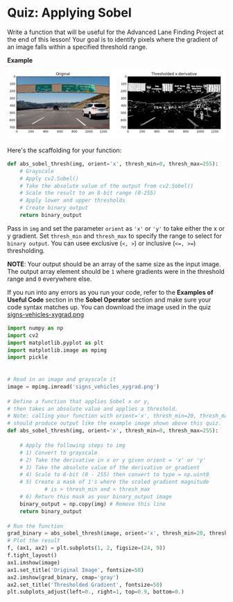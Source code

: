 # Quiz: Applying Sobel

Write a function that will be useful for the Advanced Lane Finding Project at the end of this lesson! Your goal is to identify pixels where the gradient of an image falls within a specified threshold range.

**Example**

![thresh-x-example.png](../../images/thresh-x-example.png)

Here's the scaffolding for your function:

~~~python
def abs_sobel_thresh(img, orient='x', thresh_min=0, thresh_max=255):
    # Grayscale
    # Apply cv2.Sobel()
    # Take the absolute value of the output from cv2.Sobel()
    # Scale the result to an 8-bit range (0-255)
    # Apply lower and upper thresholds
    # Create binary_output
    return binary_output
~~~

Pass in `img` and set the parameter `orient` as `'x'` or `'y'` to take either the x or y gradient. Set `thresh_min` and `thresh_max` to specify the range to select for `binary output`. You can usee exclusive (`<, >`) or inclusive (`<=, >=`) thresholding.

**NOTE**: Your output should be an array of the same size as the input image. The output array element should be `1` where gradients were in the threshold range and `0` everywhere else.

If you run into any errors as you run your code, refer to the **Examples of Useful Code** section in the **Sobel Operator** section and make sure your code syntax matches up. You can download the image used in the quiz [signs-vehicles-xygrad.png](../../images/signs-vehicles-xygrad.jpg)

~~~python
import numpy as np
import cv2
import matplotlib.pyplot as plt
import matplotlib.image as mpimg
import pickle


# Read in an image and grayscale it
image = mpimg.imread('signs_vehicles_xygrad.png')

# Define a function that applies Sobel x or y, 
# then takes an absolute value and applies a threshold.
# Note: calling your function with orient='x', thresh_min=20, thresh_max=100
# should produce output like the example image shown above this quiz.
def abs_sobel_thresh(img, orient='x', thresh_min=0, thresh_max=255):
    
    # Apply the following steps to img
    # 1) Convert to grayscale
    # 2) Take the derivative in x or y given orient = 'x' or 'y'
    # 3) Take the absolute value of the derivative or gradient
    # 4) Scale to 8-bit (0 - 255) then convert to type = np.uint8
    # 5) Create a mask of 1's where the scaled gradient magnitude 
            # is > thresh_min and < thresh_max
    # 6) Return this mask as your binary_output image
    binary_output = np.copy(img) # Remove this line
    return binary_output
    
# Run the function
grad_binary = abs_sobel_thresh(image, orient='x', thresh_min=20, thresh_max=100)
# Plot the result
f, (ax1, ax2) = plt.subplots(1, 2, figsize=(24, 9))
f.tight_layout()
ax1.imshow(image)
ax1.set_title('Original Image', fontsize=50)
ax2.imshow(grad_binary, cmap='gray')
ax2.set_title('Thresholded Gradient', fontsize=50)
plt.subplots_adjust(left=0., right=1, top=0.9, bottom=0.)
~~~